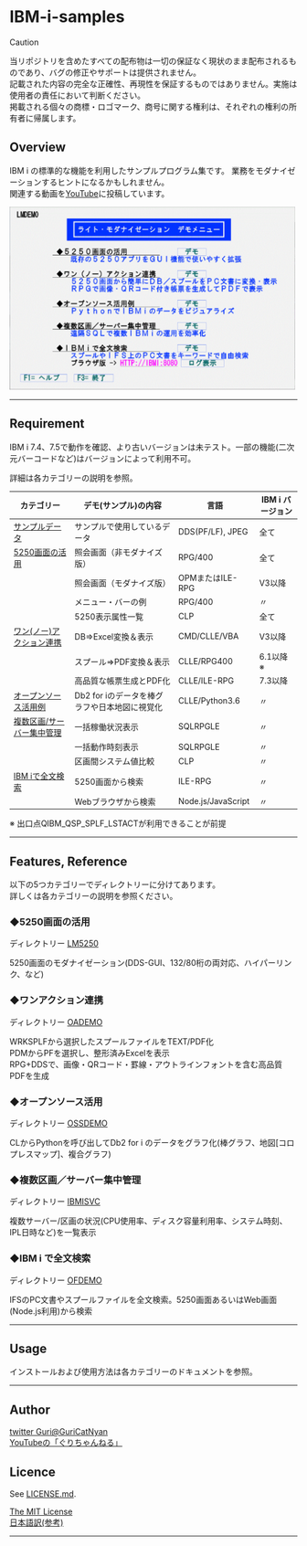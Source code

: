 # IBM-i-samples

> [!CAUTION]
> 当リポジトリを含めたすべての配布物は一切の保証なく現状のまま配布されるものであり、バグの修正やサポートは提供されません。<br>
> 記載された内容の完全な正確性、再現性を保証するものではありません。実施は使用者の責任において判断ください。<br>
> 掲載される個々の商標・ロゴマーク、商号に関する権利は、それぞれの権利の所有者に帰属します。

## Overview

IBM i の標準的な機能を利用したサンプルプログラム集です。
業務をモダナイゼーションするヒントになるかもしれません。  
関連する動画を[YouTube](https://www.youtube.com/channel/UCXXqyqBk5spc4L95gJj-OGA/)に投稿しています。

<img src="デモ画面サンプル.gif" width="500">

***
## Requirement

IBM i 7.4、7.5で動作を確認、より古いバージョンは未テスト。一部の機能(二次元バーコードなど)はバージョンによって利用不可。

詳細は各カテゴリーの説明を参照。



|カテゴリー|デモ(サンプル)の内容|言語|IBM i バージョン|
|----------|-----------------|----------|----------|
|[サンプルデータ](/demodata)|サンプルで使用しているデータ|DDS(PF/LF), JPEG|全て|
|[5250画面の活用](/LMS5250)|照会画面（非モダナイズ版）|RPG/400|全て|
||照会画面（モダナイズ版）|OPMまたはILE-RPG|V3以降|
||メニュー・バーの例|RPG/400|〃|	
||5250表示属性一覧|CLP|全て|〃|
|[ワン(ノー)アクション連携](/OADEMO)|DB⇒Excel変換＆表示|CMD/CLLE/VBA|V3以降|
||スプール⇒PDF変換＆表示|CLLE/RPG400|6.1以降 ※|
||高品質な帳票生成とPDF化|CLLE/ILE-RPG|7.3以降| 
|[オープンソース活用例](/OSSDEMO)|Db2 for iのデータを棒グラフや日本地図に視覚化|CLLE/Python3.6|〃|
|[複数区画/サーバー集中管理](/IBMISVC)|一括稼働状況表示|SQLRPGLE|〃|
||一括動作時刻表示|SQLRPGLE|〃|
||区画間システム値比較|CLP|〃|
|[IBM iで全文検索](/OFDEMO)|5250画面から検索|ILE-RPG|〃|
||Webブラウザから検索|Node.js/JavaScript|〃|

※ 出口点QIBM_QSP_SPLF_LSTACTが利用できることが前提

***
## Features, Reference

以下の5つカテゴリーでディレクトリーに分けてあります。  
詳しくは各カテゴリーの説明を参照ください。

### ◆5250画面の活用

ディレクトリー [LM5250](/LMS5250)

5250画面のモダナイゼーション(DDS-GUI、132/80桁の両対応、ハイパーリンク、など)

### ◆ワンアクション連携

ディレクトリー [OADEMO](/OADEMO)

WRKSPLFから選択したスプールファイルをTEXT/PDF化  
PDMからPFを選択し、整形済みExcelを表示  
RPG+DDSで、画像・QRコード・罫線・アウトラインフォントを含む高品質PDFを生成

### ◆オープンソース活用

ディレクトリー [OSSDEMO](/OSSDEMO)

CLからPythonを呼び出してDb2 for i のデータをグラフ化(棒グラフ、地図[コロプレスマップ]、複合グラフ)

### ◆複数区画／サーバー集中管理

ディレクトリー [IBMISVC](/IBMISVC)

複数サーバー/区画の状況(CPU使用率、ディスク容量利用率、システム時刻、IPL日時など)を一覧表示

### ◆IBM i で全文検索

ディレクトリー [OFDEMO](/OFDEMO)

IFSのPC文書やスプールファイルを全文検索。5250画面あるいはWeb画面(Node.js利用)から検索

***
## Usage

インストールおよび使用方法は各カテゴリーのドキュメントを参照。

***
## Author

[twitter Guri@GuriCatNyan](https://twitter.com/GuriCatNyan)  
[YouTubeの「ぐりちゃんねる」](https://www.youtube.com/channel/UCXXqyqBk5spc4L95gJj-OGA/)

## Licence

See [LICENSE.md](/LICENSE.md).

[The MIT License](https://opensource.org/licenses/mit-license.php)  
[日本語訳(参考)](https://licenses.opensource.jp/MIT/MIT.html)

***

